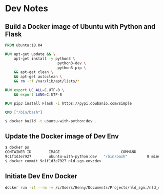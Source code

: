 # Dev Notes

## Build a Docker image of Ubuntu with Python and Flask

```Dockerfile
FROM ubuntu:18.04

RUN apt-get update && \
    apt-get install -y python3 \
                        python3-dev \
                        python3-pip \
    && apt-get clean \
    && apt-get autoclean \
    && rm -rf /var/lib/apt/lists/*

RUN export LC_ALL=C.UTF-8 \
    && export LANG=C.UTF-8

RUN pip3 install Flask -i https://pypi.doubanio.com/simple

CMD ["/bin/bash"]
```

```bash
$ docker build -t ubuntu-with-python:dev .
```

## Update the Docker image of Dev Env

```bash
$ docker ps
CONTAINER ID        IMAGE                            COMMAND             CREATED             STATUS              PORTS                    NAMES
9c1f1d3e7927        ubuntu-with-python:dev   "/bin/bash"         8 minutes ago       Up 8 minutes                            pensive_hofstadter
$ docker commit 9c1f1d3e7927 nld-sgn-env:dev
```

## Initiate Dev Env Docker

```bash
docker run -it --rm -v /c/Users/Benny/Documents/Projects/nld_sgn:/nld_sgn -p 80:80 ubuntu-with-python:dev /bin/bash
```